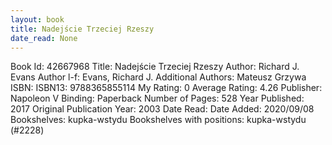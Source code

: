 ```yaml
---
layout: book
title: Nadejście Trzeciej Rzeszy
date_read: None
---
```


Book Id: 42667968
Title: Nadejście Trzeciej Rzeszy
Author: Richard J. Evans
Author l-f: Evans, Richard J.
Additional Authors: Mateusz Grzywa
ISBN: 
ISBN13: 9788365855114
My Rating: 0
Average Rating: 4.26
Publisher: Napoleon V
Binding: Paperback
Number of Pages: 528
Year Published: 2017
Original Publication Year: 2003
Date Read: 
Date Added: 2020/09/08
Bookshelves: kupka-wstydu
Bookshelves with positions: kupka-wstydu (#2228)

